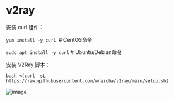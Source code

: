 # v2ray

安装 curl 组件：

`yum install -y curl `# CentOS命令

`sudo apt install -y curl` # Ubuntu/Debian命令

安装 V2Ray 脚本：

`bash <(curl -sL https://raw.githubusercontent.com/wnaicha/v2ray/main/setup.sh)`


![image](https://github.com/wnaicha/v2ray/assets/140796819/c88a6a94-a3db-4f84-88e4-9e30f72e48fd)
